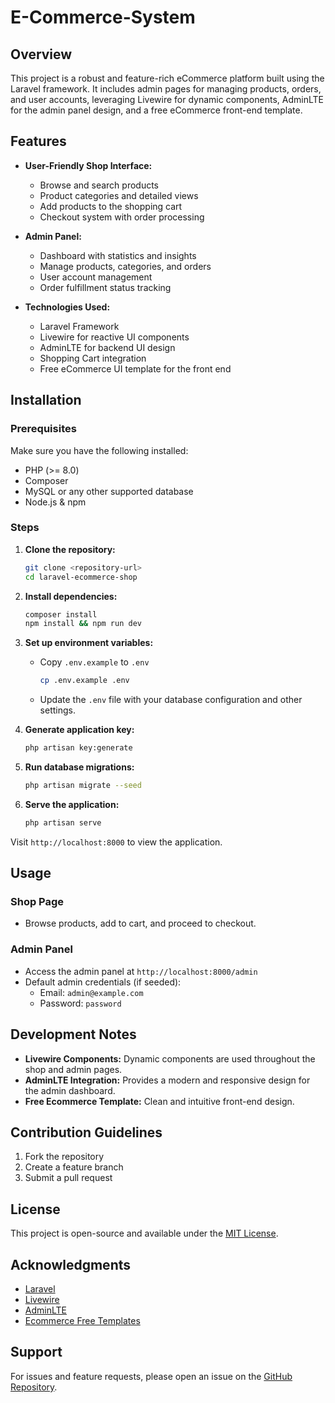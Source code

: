 # E-Commerce-System

## Overview
This project is a robust and feature-rich eCommerce platform built using the Laravel framework. It includes admin pages for managing products, orders, and user accounts, leveraging Livewire for dynamic components, AdminLTE for the admin panel design, and a free eCommerce front-end template.

## Features
- **User-Friendly Shop Interface:**
  - Browse and search products
  - Product categories and detailed views
  - Add products to the shopping cart
  - Checkout system with order processing

- **Admin Panel:**
  - Dashboard with statistics and insights
  - Manage products, categories, and orders
  - User account management
  - Order fulfillment status tracking

- **Technologies Used:**
  - Laravel Framework
  - Livewire for reactive UI components
  - AdminLTE for backend UI design
  - Shopping Cart integration
  - Free eCommerce UI template for the front end

## Installation
### Prerequisites
Make sure you have the following installed:
- PHP (>= 8.0)
- Composer
- MySQL or any other supported database
- Node.js & npm

### Steps
1. **Clone the repository:**
   ```bash
   git clone <repository-url>
   cd laravel-ecommerce-shop
   ```

2. **Install dependencies:**
   ```bash
   composer install
   npm install && npm run dev
   ```

3. **Set up environment variables:**
   - Copy `.env.example` to `.env`
     ```bash
     cp .env.example .env
     ```
   - Update the `.env` file with your database configuration and other settings.

4. **Generate application key:**
   ```bash
   php artisan key:generate
   ```

5. **Run database migrations:**
   ```bash
   php artisan migrate --seed
   ```

6. **Serve the application:**
   ```bash
   php artisan serve
   ```

Visit `http://localhost:8000` to view the application.

## Usage
### Shop Page
- Browse products, add to cart, and proceed to checkout.

### Admin Panel
- Access the admin panel at `http://localhost:8000/admin`
- Default admin credentials (if seeded):
  - Email: `admin@example.com`
  - Password: `password`

## Development Notes
- **Livewire Components:** Dynamic components are used throughout the shop and admin pages.
- **AdminLTE Integration:** Provides a modern and responsive design for the admin dashboard.
- **Free Ecommerce Template:** Clean and intuitive front-end design.

## Contribution Guidelines
1. Fork the repository
2. Create a feature branch
3. Submit a pull request

## License
This project is open-source and available under the [MIT License](LICENSE).

## Acknowledgments
- [Laravel](https://laravel.com/)
- [Livewire](https://laravel-livewire.com/)
- [AdminLTE](https://adminlte.io/)
- [Ecommerce Free Templates](#)

## Support
For issues and feature requests, please open an issue on the [GitHub Repository](<repository-url>).

